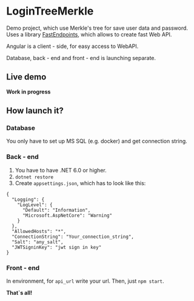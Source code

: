 # LoginTreeMerkle

Demo project, which use Merkle's tree for save user data and password.
Uses a library [FastEndpoints](https://github.com/FastEndpoints/Library), which allows to create fast Web API.

Angular is a client - side, for easy access to WebAPI.

Database, back - end and front - end is launching separate.

## Live demo

**Work in progress**

## How launch it?

### Database

You only have to set up MS SQL (e.g. docker) and get connection string.

### Back - end

1. You have to have .NET 6.0 or higher.
2. ```dotnet restore```
3. Create ```appsettings.json```, which has to look like this:
```
{
  "Logging": {
    "LogLevel": {
      "Default": "Information",
      "Microsoft.AspNetCore": "Warning"
    }
  },
  "AllowedHosts": "*",
  "ConnectionString": "Your_connection_string",
  "Salt": "any_salt",
  "JWTSigninKey": "jwt sign in key"
}
```

### Front - end

In environment, for ```api_url``` write your url. Then, just ```npm start```. 

**That`s all!**